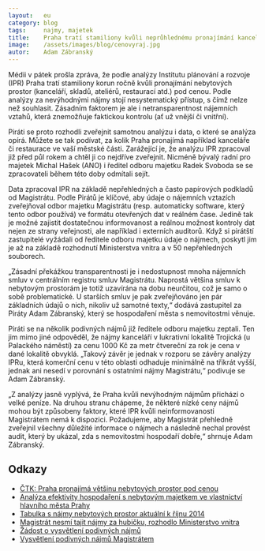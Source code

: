 ```yaml
---
layout:   eu
category: blog
tags:     najmy, majetek
title:    Praha tratí stamiliony kvůli neprůhlednému pronajímání kanceláří
image:    /assets/images/blog/cenovyraj.jpg
autor:    Adam Zábranský
---
```


Médii v pátek prošla zpráva, že podle analýzy Institutu plánování a rozvoje (IPR) Praha tratí stamiliony korun ročně kvůli pronajímání nebytových prostor (kanceláří, skladů, ateliérů, restaurací atd.) pod cenou. Podle analýzy za nevýhodnými nájmy stojí nesystematický přístup, s čímž nelze než souhlasit. Zásadním faktorem je ale i netransparentnost nájemních vztahů, která znemožňuje faktickou kontrolu (ať už vnější či vnitřní).

Piráti se proto rozhodli zveřejnit samotnou analýzu i data, o které se analýza opírá. Můžete se tak podívat, za kolik Praha pronajímá například kanceláře či restaurace ve vaší městské části. Zarážející je, že analýzu IPR zpracoval již před půl rokem a chtěl ji co nejdříve zveřejnit. Nicméně bývalý radní pro majetek Michal Hašek (ANO) i ředitel odboru majetku Radek Svoboda se se zpracovateli během této doby odmítali sejít.

Data zpracoval IPR na základě nepřehledných a často papírových podkladů od Magistrátu. Podle Pirátů je klíčové, aby údaje o nájemních vztazích zveřejňoval odbor majetku Magistrátu (resp. automaticky software, který tento odbor používá) ve formátu otevřených dat v reálném čase. Jedině tak je možné zajistit dostatečnou informovanost a reálnou možnost kontroly dat nejen ze strany veřejnosti, ale například i externích auditorů. Když si pirátští zastupitelé vyžádali od ředitele odboru majetku údaje o nájmech, poskytl jim je až na základě rozhodnutí Ministerstva vnitra a v 50 nepřehledných souborech.

„Zásadní překážkou transparentnosti je i nedostupnost mnoha nájemních smluv v centrálním registru smluv Magistrátu. Naprostá většina smluv k nebytovým prostorám je totiž uzavírána na dobu neurčitou, což je samo o sobě problematické. U starších smluv je pak zveřejňováno jen pár základních údajů o nich, nikoliv už samotné texty,“ dodává zastupitel za Piráty Adam Zábranský, který se hospodaření města s nemovitostmi věnuje.

Piráti se na několik podivných nájmů již ředitele odboru majetku zeptali. Ten jim mimo jiné odpověděl, že nájmy kanceláří v lukrativní lokalitě Trojická (u Palackého náměstí) za cenu 1000 Kč za metr čtvereční za rok je cena v dané lokalitě obvyklá. „Takový závěr je jednak v rozporu se závěry analýzy IPRu, která komerční cenu v této oblasti odhaduje minimálně na třikrát vyšší, jednak ani nesedí v porovnání s ostatními nájmy Magistrátu,“ podivuje se Adam Zábranský.

„Z analýzy jasně vyplývá, že Praha kvůli nevýhodným nájmům přichází o velké peníze. Na druhou stranu chápeme, že některé nízké ceny nájmů mohou být způsobeny faktory, které IPR kvůli neinformovanosti Magistrátem nemá k dispozici. Požadujeme, aby Magistrát přehledně zveřejnil všechny důležité informace o nájmech a následně nechal provést audit, který by ukázal, zda s nemovitostmi hospodaří dobře,“ shrnuje Adam Zábranský.


Odkazy
--------------

- [ČTK: Praha pronajímá většinu nebytových prostor pod cenou](http://www.ceskenoviny.cz/zpravy/praha-pronajima-vetsinu-nebytovych-prostor-pod-cenou/1275496)
- [Analýza efektivity hospodaření s nebytovým majetkem ve vlastnictví hlavního města Prahy](https://github.com/pirati-cz/KlubPraha/raw/master/materialy/najmy/Analyza-hospodareni-nebyty-IPR.pdf)
- [Tabulka s nájmy nebytových prostor aktuální k říjnu 2014](https://github.com/pirati-cz/KlubPraha/raw/master/materialy/najmy/nebyty.ods)
- [Magistrát nesmí tajit nájmy za hubičku, rozhodlo Ministerstvo vnitra](https://praha.pirati.cz/informace-o-najmech.html)
- [Žádost o vysvětlení podivných nájmů](https://github.com/pirati-cz/KlubPraha/raw/master/materialy/najmy/zadost-111-2015.pdf)
- [Vysvětlení podivných nájmů Magistrátem](https://github.com/pirati-cz/KlubPraha/raw/master/materialy/najmy/zadost-111-2015-odpoved.pdf)

